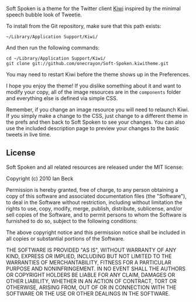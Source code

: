 Soft Spoken is a theme for the Twitter client [Kiwi](http://kiwi-app.net)
inspired by the minimal speech bubble look of Tweetie.

To install from the Git repository, make sure that this path exists:

    ~/Library/Application Support/Kiwi/

And then run the following commands:

    cd ~/Library/Application Support/Kiwi/
    git clone git://github.com/onecrayon/Soft-Spoken.kiwitheme.git

You may need to restart Kiwi before the theme shows up in the Preferences.

I hope you enjoy the theme! If you dislike something about it and want to
modify your copy, all of the image resources are in the `components` folder
and everything else is defined via simple CSS.

Remember, if you change an image resource you will need to relaunch Kiwi.
If you simply make a change to the CSS, just change to a different theme
in the prefs and then back to Soft Spoken to see your changes. You can also
use the included description page to preview your changes to the basic
tweets in live time.


## License

Soft Spoken and all related resources are released under the MIT license:

Copyright (c) 2010 Ian Beck

Permission is hereby granted, free of charge, to any person obtaining a copy
of this software and associated documentation files (the "Software"), to deal
in the Software without restriction, including without limitation the rights
to use, copy, modify, merge, publish, distribute, sublicense, and/or sell
copies of the Software, and to permit persons to whom the Software is
furnished to do so, subject to the following conditions:

The above copyright notice and this permission notice shall be included in
all copies or substantial portions of the Software.

THE SOFTWARE IS PROVIDED "AS IS", WITHOUT WARRANTY OF ANY KIND, EXPRESS OR
IMPLIED, INCLUDING BUT NOT LIMITED TO THE WARRANTIES OF MERCHANTABILITY,
FITNESS FOR A PARTICULAR PURPOSE AND NONINFRINGEMENT. IN NO EVENT SHALL THE
AUTHORS OR COPYRIGHT HOLDERS BE LIABLE FOR ANY CLAIM, DAMAGES OR OTHER
LIABILITY, WHETHER IN AN ACTION OF CONTRACT, TORT OR OTHERWISE, ARISING FROM,
OUT OF OR IN CONNECTION WITH THE SOFTWARE OR THE USE OR OTHER DEALINGS IN
THE SOFTWARE.